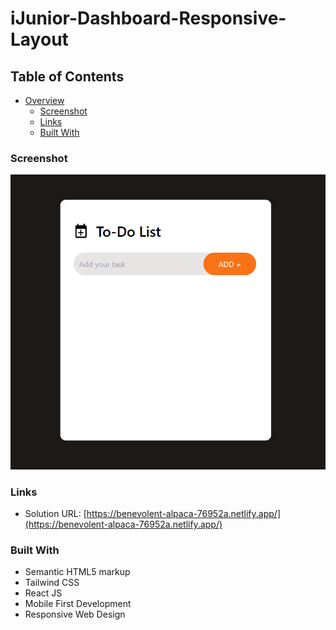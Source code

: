 ﻿# iJunior-Dashboard-Responsive-Layout

## Table of Contents

- [Overview](#overview)
  - [Screenshot](#screenshot)
  - [Links](#links)
  - [Built With](#built-with)


### Screenshot

![](./src/assets/screenshot.png)

### Links

- Solution URL: [https://benevolent-alpaca-76952a.netlify.app/](https://benevolent-alpaca-76952a.netlify.app/)

### Built With

- Semantic HTML5 markup
- Tailwind CSS
- React JS
- Mobile First Development
- Responsive Web Design

